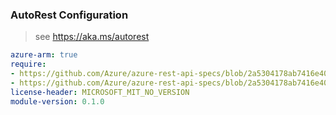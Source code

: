 ### AutoRest Configuration

> see https://aka.ms/autorest

``` yaml
azure-arm: true
require:
- https://github.com/Azure/azure-rest-api-specs/blob/2a5304178ab7416e40622808dea5b630fb7854d9/specification/notificationhubs/resource-manager/readme.md
- https://github.com/Azure/azure-rest-api-specs/blob/2a5304178ab7416e40622808dea5b630fb7854d9/specification/notificationhubs/resource-manager/readme.go.md
license-header: MICROSOFT_MIT_NO_VERSION
module-version: 0.1.0
```